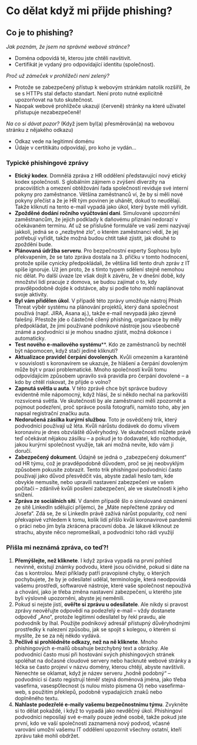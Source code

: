 # Co dělat když mi přijde phishing?

## Co je to phishing?

_Jak poznám, že jsem na správné webové stránce?_

* Doména odpovídá té, kterou jste chtěli navštivit.
* Certifikát je vydaný pro odpovídající identitu (společnost).

_Proč už zámeček v prohlížeči není zelený?_

* Protože se zabezpečený přístup k webovým stránkám natolik rozšířil, že se s HTTPs stal defacto standart. Není proto nutné explicitně upozorňovat na tuto skutečnost.
* Naopak webové prohlížeče ukazují (červeně) stránky na které uživatel přistupuje nezabezpečeně!

_Na co si dávat pozor?_ (Když jsem byl(a) přesměrován(a) na webovou stránku z nějakého odkazu)

* Odkaz vede na legitimní doménu
* Údaje v certitikátu odpovídají, pro koho je vydán...

### Typické phishingové zprávy

* **Etický kodex**. Domnělá zpráva z HR oddělení představující nový etický kodex společnosti. S globálním zájmem o zvýšení diverzity na pracovištích a omezení obtěžování řada společností reviduje své interní pokyny pro zaměstnance. Většina zaměstnanců ví, že by si měli nové pokyny přečíst a že je HR tým povinen je uhánět, dokud to neudělají. Takže kliknutí na tento e-mail vypadá jako úkol, který byste měli vyřídit.
* **Zpožděné dodání ročního vyúčtování daní**. Simulované upozornění zaměstnancům, že jejich podklady k daňovému přiznání nedorazí v očekávaném termínu. Ať už se příslušné formuláře ve vaší zemi nazývají jakkoli, jedná se o „nezbytné zlo“, o kterém zaměstnanci vědí, že jej potřebují vyřídit, takže možná budou chtít také zjistit, jak dlouhé to zpoždění bude.
* **Plánovaná údržba serveru**. Pro bezpečnostní experty Sophosu bylo překvapením, že se tato zpráva dostala na 3. příčku v tomto hodnocení, protože spíše cynicky předpokládali, že většina lidí tento druh zpráv z IT spíše ignoruje. Už jen proto, že s tímto typem sdělení stejně nemohou nic dělat. Po další úvaze lze však dojít k závěru, že v dnešní době, kdy množství lidí pracuje z domova, se budou zajímat o to, kdy pravděpodobně dojde k odstávce, aby si podle toho mohli naplánovat svoje aktivity.
* **Byl vám přidělen úkol**. V případě této zprávy umožňuje nástroj Phish Threat výběr systému na plánování projektů, který daná společnost používá (např. JIRA, Asana aj.), takže e-mail nevypadá jako zjevně falešný. Přestože jde o částečně cílený phishing, organizace by měly předpokládat, že jimi používané podnikové nástroje jsou všeobecně známé a podvodníci si je mohou snadno zjistit, možná dokonce i automaticky.
* **Test nového e-mailového systému**\*\*. Kdo ze zaměstnanců by nechtěl být nápomocen, když stačí jediné kliknutí?
* **Aktualizace pravidel čerpání dovolených**. Kvůli omezením a karanténě v souvislosti s koronavirem se ukazuje, že hlášení a čerpání dovoleným může být v praxi problematické. Mnoho společností kvůli tomu odpovídajícím způsobem upravilo svá pravidla pro čerpání dovolené – a kdo by chtěl riskovat, že přijde o volno?
* **Zapnutá světla u auta**. V této zprávě chce být správce budovy evidentně mile nápomocný, když hlásí, že si někdo nechal na parkovišti rozsvícená světla. Ve skutečnosti by ale zaměstnanci měli zpozornět a pojmout podezření, proč správce posílá fotografii, namísto toho, aby jen napsal registrační značku auta.
* **Nedoručená zásilka kurýrní službou**. Toto je osvědčený trik, který podvodníci používají už léta. Kvůli nárůstu dodávek do domu vlivem koronaviru je dnes obzvláště důvěryhodný. Ve skutečnosti můžete právě teď očekávat nějakou zásilku – a pokud je to dodavatel, kdo rozhoduje, jakou kurýrní společnost využije, tak ani možná nevíte, kdo vám ji doručí.
* **Zabezpečený dokument**. Údajně se jedná o „zabezpečený dokument“ od HR týmu, což je pravděpodobně důvodem, proč se jej neobvyklým způsobem pokusíte zobrazit. Tento trik phishingoví podvodníci často používají jako důvod přesvědčit vás, abyste zadali heslo tam, kde obvykle nemusíte, nebo upravili nastavení zabezpečení ve vašem počítači – zdánlivě kvůli posílení zabezpečení, ale ve skutečnosti k jeho snížení.
* **Zpráva ze sociálních sítí**. V daném případě šlo o simulované oznámení ze sítě LinkedIn sdělující příjemci, že „Máte nepřečtené zprávy od Josefa“. Zdá se, že si LinkedIn právě zažívá nárůst popularity, což není překvapivé vzhledem k tomu, kolik lidí přišlo kvůli koronavirové pandemii o práci nebo jim byla zkrácena pracovní doba. Je lákavé kliknout ze strachu, abyste něco nepromeškali, a podvodníci toho rádi využijí

### Přišla mi neznámá zpráva, co teď?!

1. **Přemýšlejte, než kliknete**. I když zpráva vypadá na první pohled nevinně, existují známky podvodu, které jsou očividné, pokud si dáte na čas s kontrolou. Mezi příklady patří pravopisné chyby, o kterých pochybujete, že by je odesílatel udělal, terminologie, která neodpovídá vašemu prostředí, softwarové nástroje, které vaše společnost nepoužívá a chování, jako je třeba změna nastavení zabezpečení, u kterého jste byli výslovně upozorněni, abyste jej neměnili.
2. Pokud si nejste jistí, **ověřte si zprávu u odesílatele**. Ale nikdy si pravost zprávy neověřujte odpovědí na podezřelý e-mail – vždy dostanete odpověď „Ano“, protože legitimní odesílatel by řekl pravdu, ale podvodník by lhal. Použijte podnikový adresář přístupný důvěryhodnými prostředky k nalezení způsobu, jak se spojit s kolegou, o kterém si myslíte, že se za něj někdo vydává.
3. **Pečlivě si prohlédněte odkazy, než na ně kliknete**. Mnoho phishingových e-mailů obsahuje bezchybný text a obrázky. Ale podvodníci často musí při hostování svých phishingových stránek spoléhat na dočasné cloudové servery nebo hacknuté webové stránky a léčka se často projeví v názvu domény, kterou chtějí, abyste navštívili. Nenechte se oklamat, když je název serveru „hodně podobný“ – podvodníci si často registrují téměř stejná doménová jména, jako třeba vasefirna, vasesp0lecnost (s nulou místo písmena O) nebo vasefirma-web, s použitím překlepů, podobně vypadajících znaků nebo doplněného textu.
4. **Nahlaste podezřelé e-maily vašemu bezpečnostnímu týmu**. Zvykněte si to dělat pokaždé, i když to vypadá jako nevděčný úkol. Phishingoví podvodníci neposílají své e-maily pouze jedné osobě, takže pokud jste první, kdo ve vaší společnosti zaznamená nový podvod, včasné varování umožní vašemu IT oddělení upozornit všechny ostatní, kteří zprávu také mohli obdržet.
